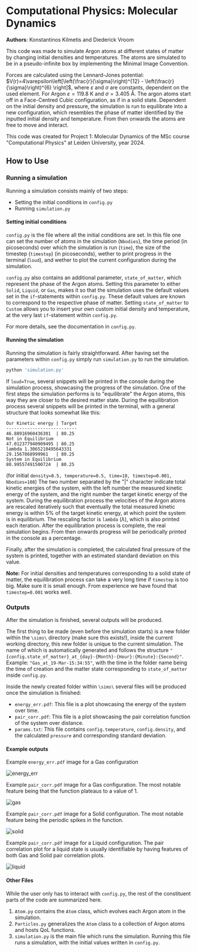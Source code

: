 # Computational Physics: Molecular Dynamics

**Authors**: Konstantinos Kilmetis and Diederick Vroom

This code was made to simulate Argon atoms at different states of matter by changing initial densities and temperatures. The atoms are simulated to be in a pseudo-infinite box by implementing the Minimal Image Convention.

Forces are calculated using the Lennard-Jones potential: $V(r)=4\varepsilon\left[\left(\frac{r}{\sigma}\right)^{12} - \left(\frac{r}{\sigma}\right)^{6} \right]$, where $\varepsilon$ and $\sigma$ are constants, dependent on the used element. For Argon $\varepsilon = 119.8\ \mathrm{K}$ and $\sigma = 3.405\ \mathrm{Å}$. The argon atoms start off in a Face-Centred Cubic configuration, as if in a solid state. Dependent on the initial density and pressure, the simulation is run to equilibrate into a new configuration, which resembles the phase of matter identified by the inputted initial density and temperature. From then onwards the atoms are free to move and interact.

This code was created for Project 1: Molecular Dynamics of the MSc course "Computational Physics" at Leiden University, year 2024.

## How to Use

### Running a simulation

Running a simulation consists mainly of two steps:

* Setting the initial conditions in `config.py`
* Running `simulation.py`

#### Setting initial conditions

`config.py` is the file where all the initial conditions are set. In this file one can set the number of atoms in the simulation (`Nbodies`), the time period (in picoseconds) over which the simulation is run (`time`), the size of the timestep (`timestep`) (in picoseconds), wether to print progress in the terminal (`loud`), and wether to plot the current configuration during the simulation.

`config.py` also contains an additional parameter, `state_of_matter`, which represent the phase of the Argon atoms. Setting this parameter to either `Solid`, `Liquid`, or `Gas`, makes it so that the simulation uses the default values set in the `if`-statements within `config.py`. These default values are known to correspond to the respective phase of matter. Setting `state_of_matter` to `Custom` allows you to insert your own custom initial density and temperature, at the very last `if`-statement within `config.py`.

For more details, see the documentation in `config.py`.

#### Running the simulation

Running the simulation is fairly straightforward. After having set the parameters within `config.py` simply run `simulation.py` to run the simulation.

```bash
python 'simulation.py'
```

If `loud=True`, several snippets will be printed in the console during the simulation process, showcasing the progress of the simulation. One of the first steps the simulation performs is to "equilibrate" the Argon atoms, this way they are closer to the desired matter state. During the equilibration process several snippets will be printed in the terminal, with a general structure that looks somewhat like this:

```
Our Kinetic energy | Target
---------------------------
46.88916960436301  | 80.25
Not in Equilibrium
47.012377940909495 | 80.25
lambda 1.3065210495643331
29.1567868999961   | 80.25
System in Equilibrium
80.99557491500724  | 80.25
```

(for initial `density=0.5, temperature=0.5, time=10, timestep=0.001, Nbodies=108`)
The two number separated by the "|" character indicate total kinetic energies of the system, with the left number the measured kinetic energy of the system, and the right number the target kinetic energy of the system. During the equilibration process the velocities of the Argon atoms are rescaled iteratively such that eventually the total measured kinetic energy is within 5% of the target kinetic energy, at which point the system is in equilibrium. The rescaling factor is `lambda` ($\lambda$), which is also printed each iteration. After the equilibration process is complete, the real simulation begins. From then onwards progress will be periodically printed in the console as a percentage.

Finally, after the simulation is completed, the calculated final pressure of the system is printed, together with an estimated standard deviation on this value.

**Note:** For initial densities and temperatures corresponding to a solid state of matter, the equilibration process can take a very long time if `timestep` is too big. Make sure it is small enough. From experience we have found that `timestep=0.001` works well.

### Outputs

After the simulation is finished, several outputs will be produced.

The first thing to be made (even before the simulation starts) is a new folder within the `\sims\` directory (make sure this exists!), inside the current working directory, this new folder is unique to the current simulation. The name of which is automatically generated and follows the structure `"{config.state_of_matter}_at_{day}-{Month}-{Hour}:{Minute}:{Second}"`. Example: `"Gas_at_19-Mar-15:34:55"`, with the time in the folder name being the time of creation and the matter state corresponding to `state_of_matter` inside `config.py`.

Inside the newly created folder within `\sims\` several files will be produced once the simulation is finished:

* `energy_err.pdf`: This file is a plot showcasing the energy of the system over time.
* `pair_corr.pdf`: This file is a plot showcasing the pair correlation function of the system over distance.
* `params.txt`: This file contains `config.temperature`, `config.density`, and the calculated `pressure` and corresponding standard deviation.

#### Example outputs

Example `energy_err.pdf` image for a Gas configuration

![energy_err](image/README/energy_err.jpg)

Example `pair_corr.pdf` image for a Gas configuration. The most notable feature being that the function plateaus to a value of 1.

![gas](image/README/gas.jpg)

Example `pair_corr.pdf` image for a Solid configuration. The most notable feature being the periodic spikes in the function.

![solid](image/README/solid.jpg)

Example `pair_corr.pdf` image for a Liquid configuration. The pair correlation plot for a liquid state is usually identifiable by having features of both Gas and Solid pair correlation plots.

![liquid](image/README/liquid.jpg)


#### Other Files

While the user only has to interact with `config.py`, the rest of the constituent parts of the code are summarized here.

1. `Atom.py` contains the `Atom` class, which evolves each Argon atom in the simulation.
2. `Particles.py` generalizes the `Atom` class to a collection of Argon atoms and hosts QoL functions.
3. `simulation.py` is the main file which runs the simulation. Running this file runs a simulation, with the initial values written in `config.py`.
